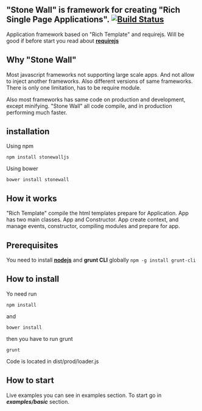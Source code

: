 ## "Stone Wall" is framework for creating "Rich Single Page Applications". [![Build Status](https://api.travis-ci.org/gunins/stonewall.svg?branch=master)](https://travis-ci.org/gunins/stonewall)

Application framework based on "Rich Template" and requirejs. Will be good if before start you read about [**requirejs**](http://requirejs.org/)

## Why "Stone Wall"

Most javascript frameworks not supporting large scale apps. And not allow to inject another frameworks. Also different versions of same frameworks. There is only one limitation, has to be require module.

Also most frameworks has same code on production and development, except minifying. "Stone Wall" all code compile, and in production performing much faster.
## installation

Using npm

    npm install stonewalljs

Using bower

    bower install stonewall

## How it works

"Rich Template" compile the html templates prepare for Application. App has two main classes. App and Constructor. App create context, and manage events, constructor, compiling modules and prepare for app.

## Prerequisites

You need to install [**nodejs**](http://nodejs.org/) and **grunt CLI** globally `npm -g install grunt-cli`

## How to install

Yo need run

    npm install

and

    bower install

then you have to run grunt

    grunt

Code is located in dist/prod/loader.js

## How to start

Live examples you can see in examples section. To start go in ***examples/basic*** section.

